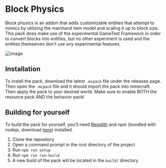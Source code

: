 # Block Physics

Block physics is an addon that adds customizable entities that attempt to mimics by utilizing the mainhand item model and scaling it up to block size. This pack does make use of the experimental GameTest Framework in order to convert blocks into entities, but no other experiment is used and the entities themselves don't use any experimental features.

![image](https://user-images.githubusercontent.com/75375633/178336544-f6ae3279-cdf3-4948-9ffe-3530b3864073.png)

## Installation

To install the pack, download the latest `.mcpack` file under the releases page. Then open the `.mcpack` file and it should import the pack into minecraft. Then apply the pack to your desired world. Make sure to enable BOTH the resource pack AND the behavior pack!

## Building for yourself

To build the pack for yourself, you'll need [Regolith](https://bedrock-oss.github.io/regolith/) and npm (bundled with nodejs, download [here](https://nodejs.org/en/download/)) installed.

1. Clone the repository
2. Open a command prompt in the root directory of the project
3. Run `npm run setup`
4. Run `npm run run-build`
5. A new build of the pack will be located in the `build/` directory

